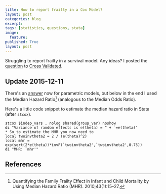 ```yaml
---
title: How to report frailty in a Cox Model?
layout: post
categories: blog
excerpt:
tags: [statistics, questions, stata]
image:
  feature:
published: True
layout: post
---
```


Struggling to report frailty in a survival model. Any ideas? I posted the [question](http://stats.stackexchange.com/questions/87672/the-right-way-to-report-random-effects-in-a-cox-survival-model) to [Cross Validated](http://stats.stackexchange.com/).

## Update 2015-12-11

There's an [answer](http://stats.stackexchange.com/a/87679/7746) now for parametric models, but below in the end I used the Median Hazard Ratio[^1] (analogous to the Median Odds Ratio). 

Here's a little code snippet to estimate the median hazard ratio in Stata (after `stcox`).

    stcox $indep_vars , nolog shared(group_var) noshow
    di "Variance of random effects is e(theta) = " + `=e(theta)'
    * So to estimate the MHR you now need to
    local twoinvtheta2 = 2 / (e(theta)^2)
    local mhr = exp(sqrt(2*e(theta))*invF(`twoinvtheta2',`twoinvtheta2',0.75))
    di "MHR: `mhr'"

## References

[^1]: Quantifying the Family Frailty Effect in Infant and Child Mortality by Using Median Hazard Ratio (MHR). 2010;43(1):15–27.